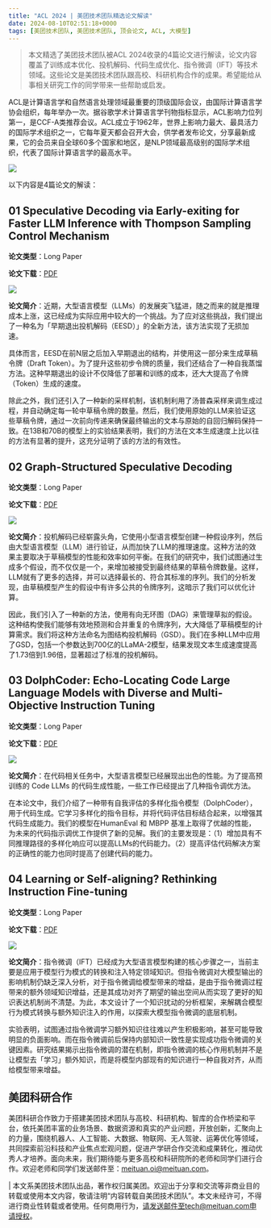 ```yaml
---
title: "ACL 2024 | 美团技术团队精选论文解读"
date: 2024-08-10T02:51:18+0000
tags: [美团技术团队, 美团技术团队, 顶会论文, ACL, 大模型]
---
```


> 本文精选了美团技术团队被ACL 2024收录的4篇论文进行解读，论文内容覆盖了训练成本优化、投机解码、代码生成优化、指令微调（IFT）等技术领域。这些论文是美团技术团队跟高校、科研机构合作的成果。希望能给从事相关研究工作的同学带来一些帮助或启发。


ACL是计算语言学和自然语言处理领域最重要的顶级国际会议，由国际计算语言学协会组织，每年举办一次。据谷歌学术计算语言学刊物指标显示，ACL影响力位列第一，是CCF\-A类推荐会议。ACL成立于1962年，世界上影响力最大、最具活力的国际学术组织之一，它每年夏天都会召开大会，供学者发布论文，分享最新成果，它的会员来自全球60多个国家和地区，是NLP领域最高级别的国际学术组织，代表了国际计算语言学的最高水平。



![](https://p0.meituan.net/travelcube/bc81515d96f6d6a4971037c3ee0067ce458699.png)



以下内容是4篇论文的解读：



## 01 Speculative Decoding via Early\-exiting for Faster LLM Inference with Thompson Sampling Control Mechanism


**论文类型**：Long Paper



**论文下载**：[PDF](https://arxiv.org/pdf/2406.03853)



![](https://p1.meituan.net/travelcube/59f2cff7f7b91a649933937ade416b5f287800.png)



**论文简介**：近期，大型语言模型（LLMs）的发展突飞猛进，随之而来的就是推理成本上涨，这已经成为实际应用中较大的一个挑战。为了应对这些挑战，我们提出了一种名为「早期退出投机解码（EESD）」的全新方法，该方法实现了无损加速。



具体而言，EESD在前N层之后加入早期退出的结构，并使用这一部分来生成草稿令牌（Draft Token）。为了提升这些初步令牌的质量，我们还结合了一种自我蒸馏方法。这种早期退出的设计不仅降低了部署和训练的成本，还大大提高了令牌（Token）生成的速度。



除此之外，我们还引入了一种新的采样机制，该机制利用了汤普森采样来调生成过程，并自动确定每一轮中草稿令牌的数量。然后，我们使用原始的LLM来验证这些草稿令牌，通过一次前向传递来确保最终输出的文本与原始的自回归解码保持一致。在13B和70B的模型上的实验结果表明，我们的方法在文本生成速度上比以往的方法有显著的提升，这充分证明了该的方法的有效性。



## 02 Graph\-Structured Speculative Decoding


**论文类型**：Long Paper



**论文下载**：[PDF](https://arxiv.org/pdf/2407.16207)



![](https://p0.meituan.net/travelcube/7c290d0ed38ad570fb08639ba5d7c51b312995.png)



**论文简介**：投机解码已经崭露头角，它使用小型语言模型创建一种假设序列，然后由大型语言模型（LLM）进行验证，从而加快了LLM的推理速度。这种方法的效果主要取决于草稿模型的性能和效率如何平衡。在我们的研究中，我们试图通过生成多个假设，而不仅仅是一个，来增加被接受到最终结果的草稿令牌数量。这样，LLM就有了更多的选择，并可以选择最长的、符合其标准的序列。我们的分析发现，由草稿模型产生的假设中有许多公共的令牌序列，这暗示了我们可以优化计算。



因此，我们引入了一种新的方法，使用有向无环图（DAG）来管理草拟的假设。这种结构使我们能够有效地预测和合并重复的令牌序列，大大降低了草稿模型的计算需求。我们将这种方法命名为图结构投机解码（GSD）。我们在多种LLM中应用了GSD，包括一个参数达到700亿的LLaMA\-2模型，结果发现文本生成速度提高了1.73倍到1.96倍，显著超过了标准的投机解码。



## 03 DolphCoder: Echo\-Locating Code Large Language Models with Diverse and Multi\-Objective Instruction Tuning


**论文类型**：Long Paper



**论文下载**：[PDF](https://arxiv.org/pdf/2402.09136)



![](https://p1.meituan.net/travelcube/b1ae7e0d8c5a71c21a163f40413b1d65238624.png)



**论文简介**：在代码相关任务中，大型语言模型已经展现出出色的性能。为了提高预训练的 Code LLMs 的代码生成性能，一些工作已经提出了几种指令调优方法。



在本论文中，我们介绍了一种带有自我评估的多样化指令模型（DolphCoder），用于代码生成。它学习多样化的指令目标，并将代码评估目标结合起来，以增强其代码生成能力。我们的模型在HumanEval 和 MBPP 基准上取得了优越的性能，为未来的代码指示调优工作提供了新的见解。我们的主要发现是：（1）增加具有不同推理路径的多样化响应可以提高LLMs的代码能力。（2）提高评估代码解决方案的正确性的能力也同时提高了创建代码的能力。



## 04 Learning or Self\-aligning? Rethinking Instruction Fine\-tuning


**论文类型**：Long Paper



**论文下载**：[PDF](https://arxiv.org/pdf/2402.18243)



![](https://p0.meituan.net/travelcube/81c81c4526a1cb0325fb76d0180e638b470414.png)



**论文简介**：指令微调（IFT）已经成为大型语言模型构建的核心步骤之一，当前主要是应用于模型行为模式的转换和注入特定领域知识。但指令微调对大模型输出的影响机制仍缺乏深入分析，对于指令微调给模型带来的增益，是由于指令微调过程带来的额外领域知识增益，还是其成功对齐了期望的输出空间从而实现了更好的知识表达机制尚不清楚。为此，本文设计了一个知识扰动的分析框架，来解耦合模型行为模式转换与额外知识注入的作用，以探索大模型指令微调的底层机制。



实验表明，试图通过指令微调学习额外知识往往难以产生积极影响，甚至可能导致明显的负面影响。而在指令微调前后保持内部知识一致性是实现成功指令微调的关键因素。研究结果揭示出指令微调的潜在机制，即指令微调的核心作用机制并不是让模型去「学习」额外知识，而是将模型内部现有的知识进行一种自我对齐，从而给模型带来增益。



## 美团科研合作


美团科研合作致力于搭建美团技术团队与高校、科研机构、智库的合作桥梁和平台，依托美团丰富的业务场景、数据资源和真实的产业问题，开放创新，汇聚向上的力量，围绕机器人、人工智能、大数据、物联网、无人驾驶、运筹优化等领域，共同探索前沿科技和产业焦点宏观问题，促进产学研合作交流和成果转化，推动优秀人才培养。面向未来，我们期待能与更多高校和科研院所的老师和同学们进行合作。欢迎老师和同学们发送邮件至：meituan.oi@meituan.com。



| 本文系美团技术团队出品，著作权归属美团。欢迎出于分享和交流等非商业目的转载或使用本文内容，敬请注明“内容转载自美团技术团队”。本文未经许可，不得进行商业性转载或者使用。任何商用行为，请发送邮件至tech@meituan.com申请授权。





